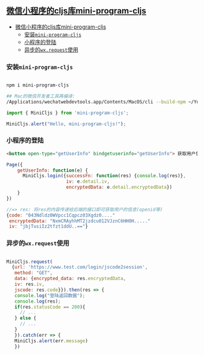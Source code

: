 ## [微信小程序的cljs库mini-program-cljs](https://www.npmjs.com/package/mini-program-cljs)

- [微信小程序的cljs库mini-program-cljs](#%E5%BE%AE%E4%BF%A1%E5%B0%8F%E7%A8%8B%E5%BA%8F%E7%9A%84cljs%E5%BA%93mini-program-cljs)
  - [安装`mini-program-cljs`](#%E5%AE%89%E8%A3%85mini-program-cljs)
  - [小程序的登陆](#%E5%B0%8F%E7%A8%8B%E5%BA%8F%E7%9A%84%E7%99%BB%E9%99%86)
  - [异步的`wx.request`使用](#%E5%BC%82%E6%AD%A5%E7%9A%84wxrequest%E4%BD%BF%E7%94%A8)

### 安装`mini-program-cljs`

```sh

npm i mini-program-cljs

## Mac的微信开发者工具再编译:
/Applications/wechatwebdevtools.app/Contents/MacOS/cli --build-npm ~/YourWechatProject

```

``` javascript
import { MiniCljs } from 'mini-program-cljs';

MiniCljs.alert("Hello, mini-program-cljs!");
```

### 小程序的登陆

``` html
<button open-type="getUserInfo" bindgetuserinfo="getUserInfo"> 获取用户信息登陆</button>
```

```js
Page({
    getUserInfo: function(e) {
      MiniCljs.login({successFn: function(res) {console.log(res)},
                      iv: e.detail.iv,
                      encryptedData: e.detail.encryptedData})
    }
})

//=> res: 将res的内容传递给后端的接口即可获取用户的信息(openid等)
{code: "043Ndldz0WVpcc1Cqpcz03Xgdz0...."
 encryptedData: "NxmCRAyhhMT2jzdcu012VJznC6HH0H....."
 iv: "jbjTusiIz2tfzt1ddU..=="}

```

### 异步的`wx.request`使用

``` javascript

MiniCljs.request(
  {url: 'https://www.test.com/login/jscode2session',
   method: "GET",
   data: {encrypted_data: res.encryptedData,
   iv: res.iv,
   jscode: res.code}}).then(res => {
   console.log("登陆返回数据");
   console.log(res);
   if(res.statusCode == 200){
     // ...
   } else {
     // ...
   }
   }).catch(err => {
   MiniCljs.alert(err.message)
   })
```
